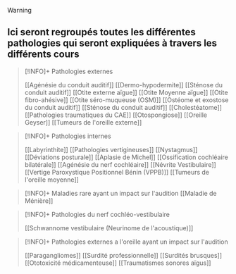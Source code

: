 >[!WARNING]
>## __Ici seront regroupés toutes les différentes pathologies qui seront expliquées à travers les différents cours__

>[!INFO]+ Pathologies externes
>
>[[Agénésie du conduit auditif]]
>[[Dermo-hypodermite]]
>[[Sténose du conduit auditif]]
>[[Otite externe aïgue]]
>[[Otite Moyenne aïgue]]
>[[Otite fibro-ahésive]]
>[[Otite séro-muqueuse (OSM)]]
>[[Ostéome et exostose du conduit auditif]]
>[[Sténose du conduit auditif]] 
>[[Cholestéatome]]
>[[Pathologies traumatiques du CAE]]
>[[Otospongiose]]
>[[Oreille Geyser]]
>[[Tumeurs de l'oreille externe]]

>[!INFO]+ Pathologies internes 
>
>[[Labyrinthite]]
>[[Pathologies vertigineuses]]
>[[Nystagmus]]
>[[Déviations posturale]]
>[[Aplasie de Michel]]
>[[Ossification cochléaire bilatérale]]
>[[Agénésie du nerf cochléaire]]
>[[Névrite Vestibulaire]]
>[[Vertige Paroxystique Positionnel Bénin (VPPB)]]
>[[Tumeurs de l'oreille moyenne]]

>[!INFO]+ Maladies rare ayant un impact sur l'audition 
>[[Maladie de Ménière]]
>
>

>[!INFO]+ Pathologies du nerf cochléo-vestibulaire
>
>[[Schwannome vestibulaire (Neurinome de l'acoustique)]]

>[!INFO]+ Pathologies externes a l'oreille ayant un impact sur l'audition
>
>[[Paragangliomes]]
>[[Surdité professionnelle]]
>[[Surdités brusques]]
>[[Ototoxicité médicamenteuse]]
>[[Traumatismes sonores aïgus]]



